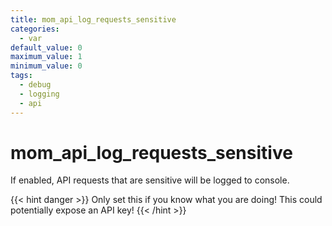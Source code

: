```yaml
---
title: mom_api_log_requests_sensitive
categories:
  - var
default_value: 0
maximum_value: 1
minimum_value: 0
tags:
  - debug
  - logging
  - api
---
```


# mom_api_log_requests_sensitive

If enabled, API requests that are sensitive will be logged to console.

{{< hint danger >}}
Only set this if you know what you are doing! This could potentially expose an API key!
{{< /hint >}}
